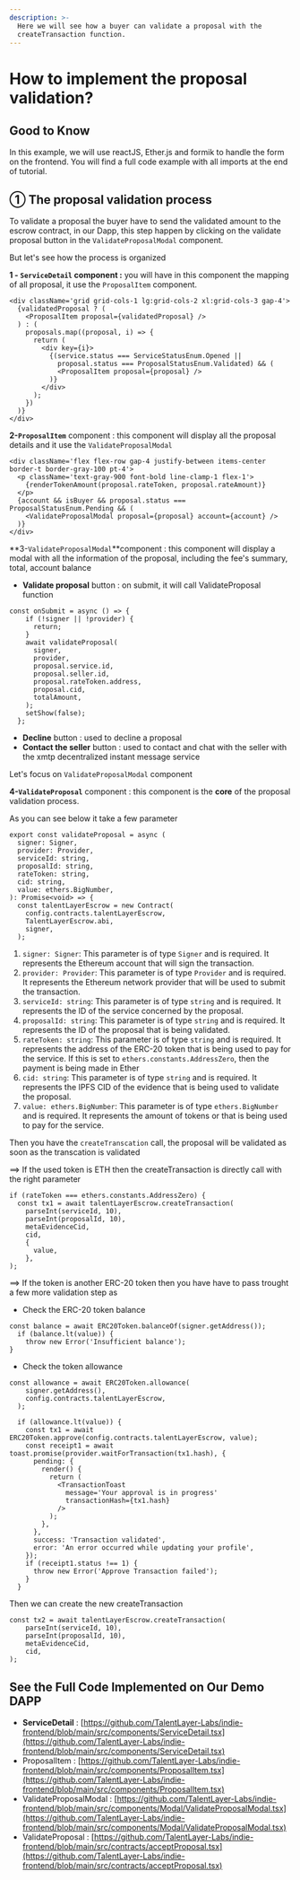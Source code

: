 ```yaml
---
description: >-
  Here we will see how a buyer can validate a proposal with the
  createTransaction function.
---
```


# How to implement the proposal validation?

## Good to Know

In this example, we will use reactJS, Ether.js and formik to handle the form on the frontend. You will find a full code example with all imports at the end of tutorial.&#x20;

## ① The proposal validation process

To validate a proposal the buyer have to send the validated amount to the escrow contract, in our Dapp, this step happen by clicking on the validate proposal button in the `ValidateProposalModal` component.

But let's see how the process is organized

**1 - `ServiceDetail` component :** you will have in this component the mapping of all proposal, it use the `ProposalItem` component.

```tsx
<div className='grid grid-cols-1 lg:grid-cols-2 xl:grid-cols-3 gap-4'>
  {validatedProposal ? (
    <ProposalItem proposal={validatedProposal} />
  ) : (
    proposals.map((proposal, i) => {
      return (
        <div key={i}>
          {(service.status === ServiceStatusEnum.Opened ||
            proposal.status === ProposalStatusEnum.Validated) && (
            <ProposalItem proposal={proposal} />
          )}
        </div>
      );
    })
  )}
</div>
```

**2-`ProposalItem`** component : this component will display all the proposal details and it use the `ValidateProposalModal`

```tsx
<div className='flex flex-row gap-4 justify-between items-center border-t border-gray-100 pt-4'>
  <p className='text-gray-900 font-bold line-clamp-1 flex-1'>
    {renderTokenAmount(proposal.rateToken, proposal.rateAmount)}
  </p>
  {account && isBuyer && proposal.status === ProposalStatusEnum.Pending && (
    <ValidateProposalModal proposal={proposal} account={account} />
  )}
</div>
```

**3-`ValidateProposalModal`**component : this component will display a modal with all the information of the proposal, including the fee's summary, total, account balance

* **Validate proposal** button : on submit, it will call ValidateProposal function

```tsx
const onSubmit = async () => {
    if (!signer || !provider) {
      return;
    }
    await validateProposal(
      signer,
      provider,
      proposal.service.id,
      proposal.seller.id,
      proposal.rateToken.address,
      proposal.cid,
      totalAmount,
    );
    setShow(false);
  };
```

* **Decline** button : used to decline a proposal
* **Contact the seller** button : used to contact and chat with the seller with the xmtp decentralized instant message service



Let's focus on `ValidateProposalModal` component

**4-`ValidateProposal`** component : this component is the **core** of the proposal validation process.

As you can see below it take a few parameter

```tsx
export const validateProposal = async (
  signer: Signer,
  provider: Provider,
  serviceId: string,
  proposalId: string,
  rateToken: string,
  cid: string,
  value: ethers.BigNumber,
): Promise<void> => {
  const talentLayerEscrow = new Contract(
    config.contracts.talentLayerEscrow,
    TalentLayerEscrow.abi,
    signer,
  );
```

1. `signer: Signer`: This parameter is of type `Signer` and is required. It represents the Ethereum account that will sign the transaction.
2. `provider: Provider`: This parameter is of type `Provider` and is required. It represents the Ethereum network provider that will be used to submit the transaction.
3. `serviceId: string`: This parameter is of type `string` and is required. It represents the ID of the service concerned by the proposal.
4. `proposalId: string`: This parameter is of type `string` and is required. It represents the ID of the proposal that is being validated.
5. `rateToken: string`: This parameter is of type `string` and is required. It represents the address of the ERC-20 token that is being used to pay for the service. If this is set to `ethers.constants.AddressZero`, then the payment is being made in Ether
6. `cid: string`: This parameter is of type `string` and is required. It represents the IPFS CID of the evidence that is being used to validate the proposal.
7. `value: ethers.BigNumber`: This parameter is of type `ethers.BigNumber` and is required. It represents the amount of tokens or that is being used to pay for the service.

Then you have the `createTranscation` call, the proposal will be validated as soon as the transcation is validated

\==> If the used token is ETH then the createTransaction is directly call with the right parameter

```tsx
if (rateToken === ethers.constants.AddressZero) {
  const tx1 = await talentLayerEscrow.createTransaction(
    parseInt(serviceId, 10),
    parseInt(proposalId, 10),
    metaEvidenceCid,
    cid,
    {
      value,
    },
);
```

\==> If the token is another ERC-20 token then you have have to pass trought a few more validation step as&#x20;

* Check the ERC-20 token balance

```tsx
const balance = await ERC20Token.balanceOf(signer.getAddress());
  if (balance.lt(value)) {
    throw new Error('Insufficient balance');
}
```

* Check the token allowance

```tsx
const allowance = await ERC20Token.allowance(
    signer.getAddress(),
    config.contracts.talentLayerEscrow,
  );

  if (allowance.lt(value)) {
    const tx1 = await ERC20Token.approve(config.contracts.talentLayerEscrow, value);
    const receipt1 = await toast.promise(provider.waitForTransaction(tx1.hash), {
      pending: {
        render() {
          return (
            <TransactionToast
              message='Your approval is in progress'
              transactionHash={tx1.hash}
            />
          );
        },
      },
      success: 'Transaction validated',
      error: 'An error occurred while updating your profile',
    });
    if (receipt1.status !== 1) {
      throw new Error('Approve Transaction failed');
    }
  }
```

Then we can create the new createTransaction

```tsx
const tx2 = await talentLayerEscrow.createTransaction(
    parseInt(serviceId, 10),
    parseInt(proposalId, 10),
    metaEvidenceCid,
    cid,
);
```

## See the Full Code Implemented on Our Demo DAPP

* **ServiceDetail** : [https://github.com/TalentLayer-Labs/indie-frontend/blob/main/src/components/ServiceDetail.tsx](https://github.com/TalentLayer-Labs/indie-frontend/blob/main/src/components/ServiceDetail.tsx)
* ProposalItem : [https://github.com/TalentLayer-Labs/indie-frontend/blob/main/src/components/ProposalItem.tsx](https://github.com/TalentLayer-Labs/indie-frontend/blob/main/src/components/ProposalItem.tsx)
* ValidateProposalModal : [https://github.com/TalentLayer-Labs/indie-frontend/blob/main/src/components/Modal/ValidateProposalModal.tsx](https://github.com/TalentLayer-Labs/indie-frontend/blob/main/src/components/Modal/ValidateProposalModal.tsx)
* ValidateProposal : [https://github.com/TalentLayer-Labs/indie-frontend/blob/main/src/contracts/acceptProposal.tsx](https://github.com/TalentLayer-Labs/indie-frontend/blob/main/src/contracts/acceptProposal.tsx)
